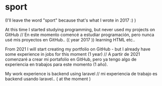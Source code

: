 # sport





(I'll leave the word "sport" because that's what I wrote in 2017 :)  )



At this time I started studying programming, but never used my projects on GitHub //
En este momento comencé a estudiar programación, pero nunca usé mis proyectos en GitHub.. (( year 2017 ))
learning HTML etc..

From 2021 I will start creating my portfolio on GitHub - but I already have some experience in jobs for this moment (1 year) //
A partir de 2021 comenzaré a crear mi portafolio en GitHub, pero ya tengo algo de experiencia en trabajos para este momento (1 año).

My work experience is backend using laravel //
mi experiencia de trabajo es backend usando laravel..   ( at the moment )
